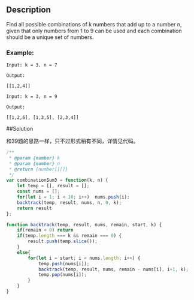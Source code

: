## Description

Find all possible combinations of k numbers that add up to a number n, given that only numbers from 1 to 9 can be used and each combination should be a unique set of numbers.


### Example:

```
Input: k = 3, n = 7

Output:

[[1,2,4]]
```

```
Input: k = 3, n = 9

Output:

[[1,2,6], [1,3,5], [2,3,4]]

```

##Solution

和39题的思路一样，只不过形式稍有不同，详情见代码。

```js
/**
 * @param {number} k
 * @param {number} n
 * @return {number[][]}
 */
var combinationSum3 = function(k, n) {
    let temp = [], result = [];
    const nums = [];
    for(let i = 1; i < 10; i++)  nums.push(i);
    backtrack(temp, result, nums, n, 0, k);
    return result
};

function backtrack(temp, result, nums, remain, start, k) {
    if(remain < 0) return
    if(temp.length === k && remain === 0) {
        result.push(temp.slice());
    }
    else{
        for(let i = start; i < nums.length; i++) {
            temp.push(nums[i]);
            backtrack(temp, result, nums, remain - nums[i], i+1, k);
            temp.pop(nums[i]);
        }
    }
}
```
